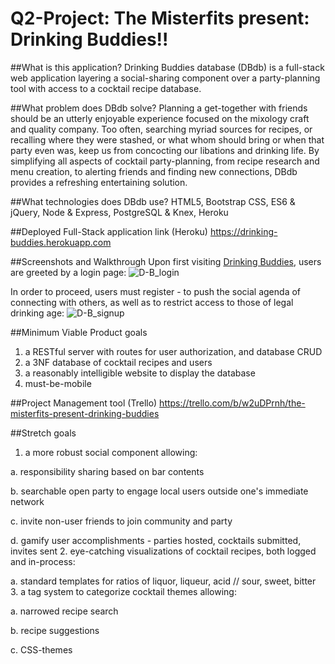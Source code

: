 
# Q2-Project: The Misterfits present: Drinking Buddies!!

##What is this application?
Drinking Buddies database (DBdb) is a full-stack web application layering a social-sharing component over a party-planning tool with access to a cocktail recipe database.

##What problem does DBdb solve?
Planning a get-together with friends should be an utterly enjoyable experience focused on the mixology craft and quality company. Too often, searching myriad sources for recipes, or recalling where they were stashed, or what whom should bring or when that party even was, keep us from concocting our libations and drinking life. By simplifying all aspects of cocktail party-planning, from recipe research and menu creation, to alerting friends and finding new connections, DBdb provides a refreshing entertaining solution.

##What technologies does DBdb use?
HTML5, Bootstrap CSS, ES6 & jQuery, Node & Express, PostgreSQL & Knex, Heroku

##Deployed Full-Stack application link (Heroku)
<https://drinking-buddies.herokuapp.com>

##Screenshots and Walkthrough
Upon first visiting [Drinking Buddies](https://drinking-buddies.herokuapp.com), users are greeted by a login page:
![D-B_login](screenshots/1-login.png)


In order to proceed, users must register - to push the social agenda of connecting with others, as well as to restrict access to those of legal drinking age:
![D-B_signup](screenshots/2-signup.png)


##Minimum Viable Product goals
1. a RESTful server with routes for user authorization, and database CRUD
2. a 3NF database of cocktail recipes and users
3. a reasonably intelligible website to display the database
4. must-be-mobile

##Project Management tool (Trello)
<https://trello.com/b/w2uDPrnh/the-misterfits-present-drinking-buddies>

##Stretch goals
1. a more robust social component allowing:

  a. responsibility sharing based on bar contents

  b. searchable open party to engage local users outside one's immediate network

  c. invite non-user friends to join community and party

  d. gamify user accomplishments - parties hosted, cocktails submitted, invites sent
2. eye-catching visualizations of cocktail recipes, both logged and in-process:

  a. standard templates for ratios of liquor, liqueur, acid // sour, sweet, bitter
3. a tag system to categorize cocktail themes allowing:

  a. narrowed recipe search

  b. recipe suggestions
  
  c. CSS-themes
